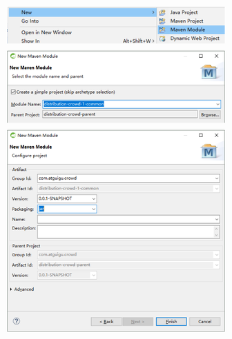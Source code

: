 ![image02.png](../images/image02.png)

![image02.png](../images/image03.png)

![image02.png](../images/image04.png)

